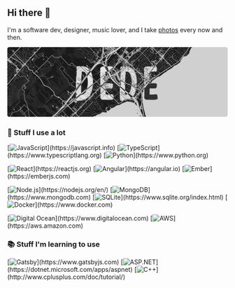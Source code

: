 ## Hi there 👋

I'm a software dev, designer, music lover, and I take [photos](https://edede.ca) every now and then.

![Edede Oiwoh Banner](./banner.png)

### 🚀 Stuff I use a lot

[![JavaScript](https://img.shields.io/badge/JavaScript-informational?style=for-the-badge&color=rgba(0%2C0%2C0%2C%200.8)&logo=JavaScript&logoColor=F7DF1E)](https://javascript.info) [![TypeScript](https://img.shields.io/badge/TypeScript-informational?style=for-the-badge&color=rgba(0%2C0%2C0%2C%200.8)&logo=TypeScript&logoColor=007ACC)](https://www.typescriptlang.org) [![Python](https://img.shields.io/badge/Python-informational?style=for-the-badge&color=rgba(0%2C0%2C0%2C%200.8)&logo=Python&logoColor=3776AB)](https://www.python.org) 

[![React](https://img.shields.io/badge/React-informational?style=for-the-badge&color=rgba(0%2C0%2C0%2C%200.8)&logo=React&logoColor=61DAFB)](https://reactjs.org) [![Angular](https://img.shields.io/badge/Angular-informational?style=for-the-badge&color=rgba(0%2C0%2C0%2C%200.8)&logo=Angular&logoColor=DD0031)](https://angular.io) [![Ember](https://img.shields.io/badge/Ember-informational?style=for-the-badge&color=rgba(0%2C0%2C0%2C%200.8)&logo=Ember.js&logoColor=E04E39)](https://emberjs.com) 

[![Node.js](https://img.shields.io/badge/Node.js-informational?style=for-the-badge&color=rgba(0%2C0%2C0%2C%200.8)&logo=Node.js&logoColor=339933)](https://nodejs.org/en/) [![MongoDB](https://img.shields.io/badge/MongoDB-informational?style=for-the-badge&color=rgba(0%2C0%2C0%2C%200.8)&logo=MongoDB&logoColor=47A248)](https://www.mongodb.com) [![SQLite](https://img.shields.io/badge/SQLite-informational?style=for-the-badge&color=rgba(0%2C0%2C0%2C%200.8)&logo=SQLite&logoColor=003B57)](https://www.sqlite.org/index.html) [![Docker](https://img.shields.io/badge/Docker-informational?style=for-the-badge&color=rgba(0%2C0%2C0%2C%200.8)&logo=Docker&logoColor=2496ED)](https://www.docker.com) 

[![Digital Ocean](https://img.shields.io/badge/Digital%20Ocean-informational?style=for-the-badge&color=rgba(0%2C0%2C0%2C%200.8)&logo=DigitalOcean&logoColor=0080FF)](https://www.digitalocean.com) [![AWS](https://img.shields.io/badge/AWS-informational?style=for-the-badge&color=rgba(0%2C0%2C0%2C%200.8)&logo=Amazon%20AWS&logoColor=FF9900)](https://aws.amazon.com) 


### 📚 Stuff I'm learning to use

[![Gatsby](https://img.shields.io/badge/Gatsby-informational?style=for-the-badge&color=rgba(0%2C0%2C0%2C%200.8)&logo=Gatsby&logoColor=663399)](https://www.gatsbyjs.com) [![ASP.NET](https://img.shields.io/badge/ASP.NET-informational?style=for-the-badge&color=rgba(0%2C0%2C0%2C%200.8)&logo=.NET&logoColor=5C2D91)](https://dotnet.microsoft.com/apps/aspnet) [![C++](https://img.shields.io/badge/C%2B%2B-informational?style=for-the-badge&color=rgba(0%2C0%2C0%2C%200.8)&logo=C%2B%2B&logoColor=00599C)](http://www.cplusplus.com/doc/tutorial/) 


